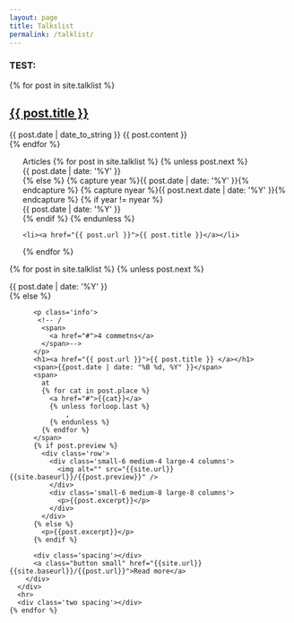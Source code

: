 ```yaml
---
layout: page
title: Talkslist
permalink: /talklist/
---
```


### TEST:

{% for post in site.talklist %}
<article>
        <h1><a href="{{ post.url }}">{{ post.title }}</a></h1>
        <time datetime="{{ post.date | date: "%Y-%m-%d" }}">
                {{ post.date | date_to_string }}
        </time>
        {{ post.content }}
</article>
{% endfor %}

<ul class="posts">
  <span>Articles</span>
  {% for post in site.talklist %}
    {% unless post.next %}
    <div class="line"><span>{{ post.date | date: '%Y' }}</span></div>
    {% else %}
      {% capture year %}{{ post.date | date: '%Y' }}{% endcapture %}
      {% capture nyear %}{{ post.next.date | date: '%Y' }}{% endcapture %}
      {% if year != nyear %}
        <div class="line"><span>{{ post.date | date: '%Y' }}</span></div>
      {% endif %}
    {% endunless %}

    <li><a href="{{ post.url }}">{{ post.title }}</a></li>
  {% endfor %}
</ul>

{%  for post in site.talklist %}
    {% unless post.next %}
    <div class="line"><span>{{ post.date | date: '%Y' }}</span></div>
    {% else %}
      <div class='big mod modBlogPost no_bg'>
        <div class='content'>
        
        
          <p class='info'>
           <!-- /
            <span>
              <a href="#">4 commetns</a>
            </span>-->
          </p>
          <h1><a href="{{ post.url }}">{{ post.title }} </a></h1>
          <span>{{post.date | date: "%B %d, %Y" }}</span>
          <span>
            at
            {% for cat in post.place %}
              <a href="#">{{cat}}</a>
              {% unless forloop.last %}
                  ,
              {% endunless %}
            {% endfor %}
          </span>
          {% if post.preview %}
            <div class='row'>
              <div class='small-6 medium-4 large-4 columns'>
                <img alt="" src="{{site.url}}{{site.baseurl}}/{{post.preview}}" />
              </div>
              <div class='small-6 medium-8 large-8 columns'>
                <p>{{post.excerpt}}</p>
              </div>
            </div>
          {% else %}
            <p>{{post.excerpt}}</p>
          {% endif %}
          
          <div class='spacing'></div>
          <a class="button small" href="{{site.url}}{{site.baseurl}}/{{post.url}}">Read more</a>
        </div>
      </div>
      <hr>
      <div class='two spacing'></div>
    {% endfor %}


<div class='four spacing'></div>
